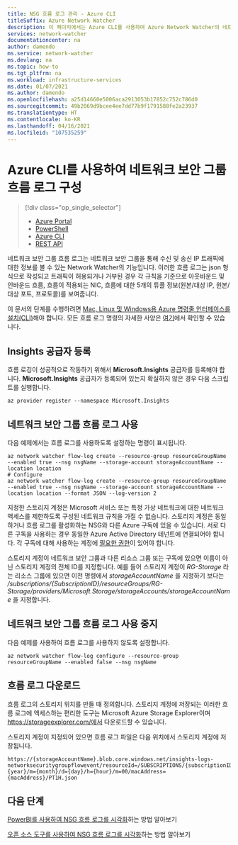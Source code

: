 ```yaml
---
title: NSG 흐름 로그 관리 - Azure CLI
titleSuffix: Azure Network Watcher
description: 이 페이지에서는 Azure CLI를 사용하여 Azure Network Watcher의 네트워크 보안 그룹 흐름 로그를 관리하는 방법을 설명합니다.
services: network-watcher
documentationcenter: na
author: damendo
ms.service: network-watcher
ms.devlang: na
ms.topic: how-to
ms.tgt_pltfrm: na
ms.workload: infrastructure-services
ms.date: 01/07/2021
ms.author: damendo
ms.openlocfilehash: a25d14660e5006aca2913053b17852c752c786d0
ms.sourcegitcommit: 49b2069d9bcee4ee7dd77b9f1791588fe2a23937
ms.translationtype: HT
ms.contentlocale: ko-KR
ms.lasthandoff: 04/16/2021
ms.locfileid: "107535259"
---
```

# <a name="configuring-network-security-group-flow-logs-with-azure-cli"></a>Azure CLI를 사용하여 네트워크 보안 그룹 흐름 로그 구성

> [!div class="op_single_selector"]
> - [Azure Portal](network-watcher-nsg-flow-logging-portal.md)
> - [PowerShell](network-watcher-nsg-flow-logging-powershell.md)
> - [Azure CLI](network-watcher-nsg-flow-logging-cli.md)
> - [REST API](network-watcher-nsg-flow-logging-rest.md)

네트워크 보안 그룹 흐름 로그는 네트워크 보안 그룹을 통해 수신 및 송신 IP 트래픽에 대한 정보를 볼 수 있는 Network Watcher의 기능입니다. 이러한 흐름 로그는 json 형식으로 작성되고 트래픽이 허용되거나 거부된 경우 각 규칙을 기준으로 아웃바운드 및 인바운드 흐름, 흐름이 적용되는 NIC, 흐름에 대한 5개의 튜플 정보(원본/대상 IP, 원본/대상 포트, 프로토콜)를 보여줍니다.

이 문서의 단계를 수행하려면 [Mac, Linux 및 Windows용 Azure 명령줄 인터페이스를 설치(CLI)](/cli/azure/install-azure-cli)해야 합니다. 모든 흐름 로그 명령의 자세한 사양은 [여기](https://docs.microsoft.com/cli/azure/network/watcher/flow-log?view=azure-cli-latest)에서 확인할 수 있습니다.

## <a name="register-insights-provider"></a>Insights 공급자 등록

흐름 로깅이 성공적으로 작동하기 위해서 **Microsoft.Insights** 공급자를 등록해야 합니다. **Microsoft.Insights** 공급자가 등록되어 있는지 확실하지 않은 경우 다음 스크립트를 실행합니다.

```azurecli
az provider register --namespace Microsoft.Insights
```

## <a name="enable-network-security-group-flow-logs"></a>네트워크 보안 그룹 흐름 로그 사용

다음 예제에서는 흐름 로그를 사용하도록 설정하는 명령이 표시됩니다.

```azurecli
az network watcher flow-log create --resource-group resourceGroupName --enabled true --nsg nsgName --storage-account storageAccountName --location location
# Configure 
az network watcher flow-log create --resource-group resourceGroupName --enabled true --nsg nsgName --storage-account storageAccountName --location location --format JSON --log-version 2
```

지정한 스토리지 계정은 Microsoft 서비스 또는 특정 가상 네트워크에 대한 네트워크 액세스를 제한하도록 구성된 네트워크 규칙을 가질 수 없습니다. 스토리지 계정은 동일하거나 흐름 로그를 활성화하는 NSG와 다른 Azure 구독에 있을 수 있습니다. 서로 다른 구독을 사용하는 경우 동일한 Azure Active Directory 테넌트에 연결되어야 합니다. 각 구독에 대해 사용하는 계정에 [필요한 권한](required-rbac-permissions.md)이 있어야 합니다. 

스토리지 계정이 네트워크 보안 그룹과 다른 리소스 그룹 또는 구독에 있으면 이름이 아닌 스토리지 계정의 전체 ID를 지정합니다. 예를 들어 스토리지 계정이 *RG-Storage* 라는 리소스 그룹에 있으면 이전 명령에서 *storageAccountName* 을 지정하기 보다는 */subscriptions/{SubscriptionID}/resourceGroups/RG-Storage/providers/Microsoft.Storage/storageAccounts/storageAccountName* 을 지정합니다.

## <a name="disable-network-security-group-flow-logs"></a>네트워크 보안 그룹 흐름 로그 사용 중지

다음 예제를 사용하여 흐름 로그를 사용하지 않도록 설정합니다.

```azurecli
az network watcher flow-log configure --resource-group resourceGroupName --enabled false --nsg nsgName
```

## <a name="download-a-flow-log"></a>흐름 로그 다운로드

흐름 로그의 스토리지 위치를 만들 때 정의합니다. 스토리지 계정에 저장되는 이러한 흐름 로그에 액세스하는 편리한 도구는 Microsoft Azure Storage Explorer이며 https://storageexplorer.com/에서 다운로드할 수 있습니다.

스토리지 계정이 지정되어 있으면 흐름 로그 파일은 다음 위치에서 스토리지 계정에 저장됩니다.

```
https://{storageAccountName}.blob.core.windows.net/insights-logs-networksecuritygroupflowevent/resourceId=/SUBSCRIPTIONS/{subscriptionID}/RESOURCEGROUPS/{resourceGroupName}/PROVIDERS/MICROSOFT.NETWORK/NETWORKSECURITYGROUPS/{nsgName}/y={year}/m={month}/d={day}/h={hour}/m=00/macAddress={macAddress}/PT1H.json
```


## <a name="next-steps"></a>다음 단계

[PowerBI를 사용하여 NSG 흐름 로그를 시각화](network-watcher-visualize-nsg-flow-logs-power-bi.md)하는 방법 알아보기

[오픈 소스 도구를 사용하여 NSG 흐름 로그를 시각화](network-watcher-visualize-nsg-flow-logs-open-source-tools.md)하는 방법 알아보기
